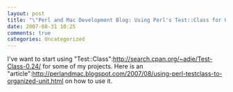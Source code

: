 ```yaml
---
layout: post
title: "\"Perl and Mac Development Blog: Using Perl's Test::Class for Organized Unit Testing\""
date: 2007-08-31 10:25
comments: true
categories: Uncategorized
---
```

I've want to start using "Test::Class":http://search.cpan.org/~adie/Test-Class-0.24/ for some of my projects. Here is an "article":http://perlandmac.blogspot.com/2007/08/using-perl-testclass-to-organized-unit.html on how to use it.
